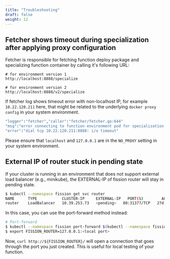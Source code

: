 ```yaml
---
title: "Troubleshooting"
draft: false
weight: 12
---
```


## Fetcher shows timeout during specialization after applying proxy configuration

Fetcher is responsible for fetching function deploy package and specializing function container by calling
it's following URL:

```
# for environment version 1
http://localhost:8888/specialize

# for environment version 2
http://localhost:8888/v2/specialize
``` 

If fetcher log shows timeout error with non-localhost IP, for example `10.22.120.211` here, that might be related to the 
underlying `docker proxy config` in your system environment.

```bash
"logger":"fetcher","caller":"fetcher/fetcher.go:644"
"msg":"error connecting to function environment pod for specialization request, retrying"
"error":"dial tcp 10.22.120.211:8888: i/o timeout"
```

Please ensure that `localhost` and `127.0.0.1` are in the `NO_PROXY` setting in your system environment.

## External IP of router stuck in pending state

If your cluster is running in an environment that does not support external load balancer (e.g., minikube), 
the EXTERNAL-IP of fission router will stay in pending state.

```bash
$ kubectl --namespace fission get svc router
NAME      TYPE           CLUSTER-IP     EXTERNAL-IP   PORT(S)        AGE
router    LoadBalancer   10.39.253.73   <pending>   80:31377/TCP   27d
```

In this case, you can use the port-forward method instead:

``` bash
# Port-forward
$ kubectl --namespace fission port-forward $(kubectl --namespace fission get pod -l svc=router -o name) <local port>:80 &
$ export FISSION_ROUTER=127.0.0.1:<local port>
```

Now, `curl http://${FISSION_ROUTER}/` will open a connection that goes
through the port you just created.  This is useful for local
testing of your function.
